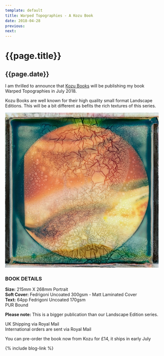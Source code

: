 ```yaml
---
template: default
title: Warped Topographies - A Kozu Book
date: 2018-04-28
previous:
next:
---
```


# {{page.title}}

## {{page.date}}

I am thrilled to announce that [Kozu Books](https://www.kozubooks.com/books-new/richard-earney-warped-topographies) will be publishing my book Warped Topographies in July 2018.

Kozu Books are well known for their high quality small format Landscape Editions. This will be a bit different as befits the rich textures of this series.

![Warped Topographies](../books/warped-topographies.webp "Warped Topographies")

### BOOK DETAILS

**Size:** 215mm X 268mm Portrait<br />
**Soft Cover:** Fedrigoni Uncoated 300gsm - Matt Laminated Cover<br />
**Text:** 64pp Fedrigoni Uncoated 170gsm<br />
PUR Bound

**Please note:** This is a bigger publication than our Landscape Edition series.

UK Shipping via Royal Mail<br />
International orders are sent via Royal Mail

You can pre-order the book now from Kozu for £14, it ships in early July

{% include blog-link %}